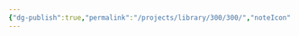 ```yaml
---
{"dg-publish":true,"permalink":"/projects/library/300/300/","noteIcon":"0","created":"2024-01-31T10:10:26.870+09:00","updated":"2024-02-05T12:40:32.121+09:00"}
---
```


